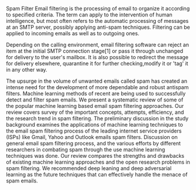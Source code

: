 Spam Filter
Email filtering is the processing of email to organize it according to specified criteria. The term can apply to the intervention of human intelligence, but most
often refers to the automatic processing of messages at an SMTP server, possibly applying anti-spam techniques. Filtering can be applied to incoming
emails as well as to outgoing ones.

Depending on the calling environment, email filtering software can reject an item at the initial SMTP connection stage[1] or pass it through unchanged for
delivery to the user's mailbox. It is also possible to redirect the message for delivery elsewhere, quarantine it for further checking,modify it or 'tag'
it in any other way.

The upsurge in the volume of unwanted emails called spam has created an intense need for the development of more dependable and robust 
antispam filters. Machine learning methods of recent are being used to successfully detect and filter spam emails. We present a systematic review of some of the
popular machine learning based email spam filtering approaches. Our review covers survey of the important concepts, attempts, efficiency, and the research trend
in spam filtering. The preliminary discussion in the study background examines the applications of machine learning techniques to the email spam filtering process
of the leading internet service providers (ISPs) like Gmail, Yahoo and Outlook emails spam filters. 
Discussion on general email spam filtering process, and the various efforts by different researchers in combating spam through the use machine learning techniques 
was done. Our review compares the strengths and drawbacks of existing machine learning approaches and the open research problems in spam filtering.
We recommended deep leaning and deep adversarial learning as the future techniques that can effectively handle the menace of spam emails.